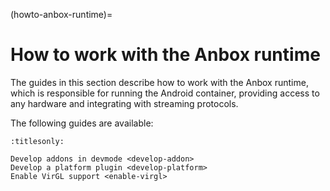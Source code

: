 (howto-anbox-runtime)=
# How to work with the Anbox runtime

The guides in this section describe how to work with the Anbox runtime, which is responsible for running the Android container, providing access to any hardware and integrating with streaming protocols.

The following guides are available:

```{toctree}
:titlesonly:

Develop addons in devmode <develop-addon>
Develop a platform plugin <develop-platform>
Enable VirGL support <enable-virgl>
```
